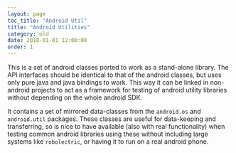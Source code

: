 ```yaml
---
layout: page
toc_title: "Android Util"
title: "Android Utilities"
category: old
date: 2018-01-01 12:00:00
order: 1
---
```


This is a set of android classes ported to work as a stand-alone library. The
API interfaces should be identical to that of the android classes, but uses only
pure java and java bindings to work. This way it can be linked in non-android
projects to act as a framework for testing of android utility libraries without
depending on the whole android SDK.

It contains a set of mirrored data-classes from the `android.os` and
`android.util` packages. These classes are useful for data-keeping and
transferring, so is nice to have available (also with real functionality)
when testing common android libraries using these without including large
systems like `robolectric`, or having it to run on a real android phone.
